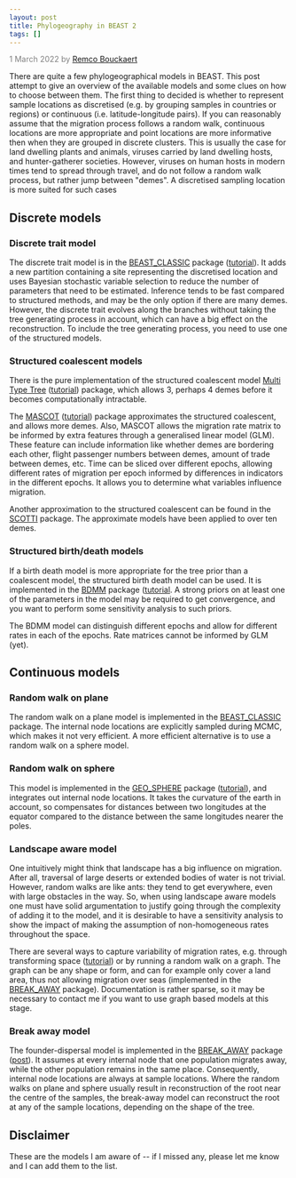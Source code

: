 ```yaml
---
layout: post
title: Phylogeography in BEAST 2
tags: []
---
```

<p style="color:gray">1 March 2022 by <a href="mailto:r.bouckaert@auckland.ac.nz">Remco Bouckaert</a></p>

There are quite a few phylogeographical models in BEAST. This post attempt to give an overview of the available models and some clues on how to choose between them. The first thing to decided is whether to represent sample locations as discretised (e.g. by grouping samples in countries or regions) or continuous (i.e. latitude-longitude pairs). If you can reasonably assume that the migration process follows a random walk, continuous locations are more appropriate and point locations are more informative then when they are grouped in discrete clusters. This is usually the case for land dwelling plants and animals, viruses carried by land dwelling hosts, and hunter-gatherer societies. However, viruses on human hosts in modern times tend to spread through travel, and do not follow a random walk process, but rather jump between "demes". A discretised sampling location is more suited for such cases

## Discrete models

### Discrete trait model

The discrete trait model is in the [BEAST_CLASSIC](https://github.com/BEAST2-Dev/beast-classic/) package ([tutorial](https://github.com/BEAST2-Dev/beast-classic/releases/download/v1.3.0/ARv2.4.1.pdf)). It adds a new partition containing a site representing the discretised location and  uses Bayesian stochastic variable selection to reduce the number of parameters that need to be estimated. Inference tends to be fast compared to structured methods, and may be the only option if there are many demes. However, the discrete trait evolves along the branches without taking the tree generating process in account, which can have a big effect on the reconstruction. To include the tree generating process, you need to use one of the structured models.

### Structured coalescent models

There is the pure implementation of the structured coalescent model [Multi Type Tree](http://tgvaughan.github.io/MultiTypeTree) ([tutorial](https://taming-the-beast.org/tutorials/Structured-coalescent/)) package, which allows 3, perhaps 4 demes before it becomes computationally intractable. 

The [MASCOT](https://taming-the-beast.org/tutorials/Mascot-Tutorial/) ([tutorial](https://taming-the-beast.org/tutorials/Mascot-Tutorial/)) package approximates the structured coalescent, and allows more demes. Also, MASCOT allows the migration rate matrix to be informed by extra features through a generalised linear model (GLM). These feature can include information like whether demes are bordering each other, flight passenger numbers between demes, amount of trade between demes, etc. Time can be sliced over different epochs, allowing different rates of migration per epoch informed by differences in indicators in the different epochs. It allows you to determine what variables influence migration.

Another approximation to the structured coalescent can be found in the [SCOTTI](https://bitbucket.org/nicofmay/scotti) package. The approximate models have been applied to over ten demes.

### Structured birth/death models

If a birth death model is more appropriate for the tree prior than a coalescent model, the structured birth death model can be used. It is implemented in the [BDMM](https://github.com/denisekuehnert/bdmm) package ([tutorial](https://taming-the-beast.org/tutorials/Structured-birth-death-model/). A strong priors on at least one of the parameters in the model may be required to get convergence, and you want to perform some sensitivity analysis to such priors.

The BDMM model can distinguish different epochs and allow for different rates in each of the epochs. Rate matrices cannot be informed by GLM (yet).


## Continuous models


### Random walk on plane

The random walk on a plane model is implemented in the [BEAST_CLASSIC](https://github.com/BEAST2-Dev/beast-classic/) package. The internal node locations are explicitly sampled during MCMC, which makes it not very efficient. A more efficient alternative is to use a random walk on a sphere model.


### Random walk on sphere

This model is implemented in the [GEO_SPHERE](https://github.com/BEAST2-Dev/beast-geo) package ([tutorial](https://github.com/BEAST2-Dev/beast-geo/releases/download/v1.2.0/phylogeography_s.pdf)), and integrates out internal node locations. It takes the curvature of the earth in account, so compensates for distances between two longitudes at the equator compared to the distance between the same longitudes nearer the poles.


### Landscape aware model

One intuitively might think that landscape has a big influence on migration. After all, traversal of large deserts or extended bodies of water is not trivial. However, random walks are like ants: they tend to get everywhere, even with large obstacles in the way. So, when using landscape aware models one must have solid argumentation to justify going through the complexity of adding it to the model, and  it is desirable to have a sensitivity analysis to show the impact of making the assumption of non-homogeneous rates throughout the space.

There are several ways to capture variability of migration rates, e.g. through transforming space ([tutorial](https://github.com/BEAST2-Dev/beast-geo/releases/download/v1.2.0/phylogeography_s.pdf)) or by running a random walk on a graph. The graph can be any shape or form, and can for example only cover a land area, thus not allowing migration over seas (implemented in the [BREAK_AWAY](https://github.com/rbouckaert/break-away) package). Documentation is rather sparse, so it may be necessary to contact me if you want to use graph based models at this stage.

### Break away model

The founder-dispersal model  is implemented in the [BREAK_AWAY](https://github.com/rbouckaert/break-away) package ([post](http://www.beast2.org/2018/03/12/break-away-phylogeography.html)). It assumes at every internal node that one population migrates away, while the other population remains in the same place. Consequently, internal node locations are always at sample locations.
Where the random walks on plane and sphere usually result in reconstruction of the root near the centre of the samples, the break-away model can reconstruct the root at any of the sample locations, depending on the shape of the tree. 

## Disclaimer

These are the models I am aware of -- if I missed any, please let me know and I can add them to the list.